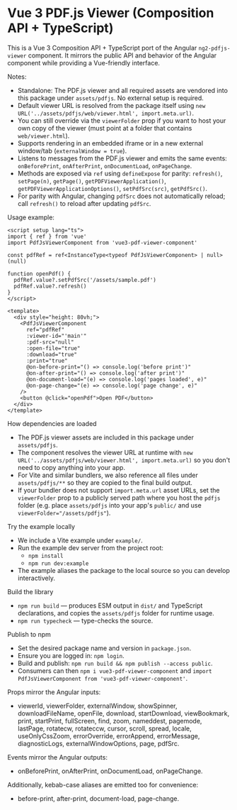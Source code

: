 # Vue 3 PDF.js Viewer (Composition API + TypeScript)

This is a Vue 3 Composition API + TypeScript port of the Angular `ng2-pdfjs-viewer` component. It mirrors the public API and behavior of the Angular component while providing a Vue-friendly interface.

Notes:
- Standalone: The PDF.js viewer and all required assets are vendored into this package under `assets/pdfjs`. No external setup is required.
- Default viewer URL is resolved from the package itself using `new URL('../assets/pdfjs/web/viewer.html', import.meta.url)`.
- You can still override via the `viewerFolder` prop if you want to host your own copy of the viewer (must point at a folder that contains `web/viewer.html`).
- Supports rendering in an embedded iframe or in a new external window/tab (`externalWindow = true`).
- Listens to messages from the PDF.js viewer and emits the same events: `onBeforePrint`, `onAfterPrint`, `onDocumentLoad`, `onPageChange`.
- Methods are exposed via `ref` using `defineExpose` for parity: `refresh()`, `setPage(n)`, `getPage()`, `getPDFViewerApplication()`, `getPDFViewerApplicationOptions()`, `setPdfSrc(src)`, `getPdfSrc()`.
- For parity with Angular, changing `pdfSrc` does not automatically reload; call `refresh()` to reload after updating `pdfSrc`.

Usage example:

```vue
<script setup lang="ts">
import { ref } from 'vue'
import PdfJsViewerComponent from 'vue3-pdf-viewer-component'

const pdfRef = ref<InstanceType<typeof PdfJsViewerComponent> | null>(null)

function openPdf() {
  pdfRef.value?.setPdfSrc('/assets/sample.pdf')
  pdfRef.value?.refresh()
}
</script>

<template>
  <div style="height: 80vh;">
    <PdfJsViewerComponent
      ref="pdfRef"
      :viewer-id="'main'"
      :pdf-src="null"
      :open-file="true"
      :download="true"
      :print="true"
      @on-before-print="() => console.log('before print')"
      @on-after-print="() => console.log('after print')"
      @on-document-load="(e) => console.log('pages loaded', e)"
      @on-page-change="(e) => console.log('page change', e)"
    />
    <button @click="openPdf">Open PDF</button>
  </div>
</template>
```

How dependencies are loaded
- The PDF.js viewer assets are included in this package under `assets/pdfjs`.
- The component resolves the viewer URL at runtime with `new URL('../assets/pdfjs/web/viewer.html', import.meta.url)` so you don't need to copy anything into your app.
- For Vite and similar bundlers, we also reference all files under `assets/pdfjs/**` so they are copied to the final build output.
- If your bundler does not support `import.meta.url` asset URLs, set the `viewerFolder` prop to a publicly served path where you host the `pdfjs` folder (e.g. place `assets/pdfjs` into your app's `public/` and use `viewerFolder="/assets/pdfjs"`).

Try the example locally
- We include a Vite example under `example/`.
- Run the example dev server from the project root:
  - `npm install`
  - `npm run dev:example`
- The example aliases the package to the local source so you can develop interactively.

Build the library
- `npm run build` — produces ESM output in `dist/` and TypeScript declarations, and copies the `assets/pdfjs` folder for runtime usage.
- `npm run typecheck` — type-checks the source.

Publish to npm
- Set the desired package name and version in `package.json`.
- Ensure you are logged in: `npm login`.
- Build and publish: `npm run build && npm publish --access public`.
- Consumers can then `npm i vue3-pdf-viewer-component` and `import PdfJsViewerComponent from 'vue3-pdf-viewer-component'`.

Props mirror the Angular inputs:
- viewerId, viewerFolder, externalWindow, showSpinner, downloadFileName, openFile, download, startDownload, viewBookmark, print, startPrint, fullScreen, find, zoom, nameddest, pagemode, lastPage, rotatecw, rotateccw, cursor, scroll, spread, locale, useOnlyCssZoom, errorOverride, errorAppend, errorMessage, diagnosticLogs, externalWindowOptions, page, pdfSrc.

Events mirror the Angular outputs:
- onBeforePrint, onAfterPrint, onDocumentLoad, onPageChange.

Additionally, kebab-case aliases are emitted too for convenience:
- before-print, after-print, document-load, page-change.
